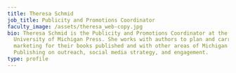 ```yaml
---
title: Theresa Schmid
job_title: Publicity and Promotions Coordinator
faculty_image: /assets/theresa_web-copy.jpg
bio: Theresa Schmid is the Publicity and Promotions Coordinator at the
  University of Michigan Press. She works with authors to plan and carry out
  marketing for their books published and with other areas of Michigan
  Publishing on outreach, social media strategy, and engagement.
type: profile
---
```

